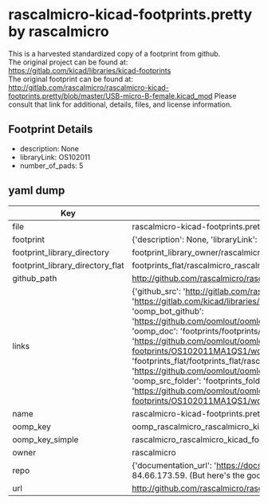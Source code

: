 # rascalmicro-kicad-footprints.pretty by rascalmicro  
This is a harvested standardized copy of a footprint from github.  
The original project can be found at:  
https://gitlab.com/kicad/libraries/kicad-footprints  
The original footprint can be found at:
http://gitlab.com/rascalmicro/rascalmicro-kicad-footprints.pretty/blob/master/USB-micro-B-female.kicad_mod
Please consult that link for additional, details, files, and license information.  
## Footprint Details
* description: None  
* libraryLink: OS102011  
* number_of_pads: 5  
## yaml dump  
| Key | Value |  
| --- | --- |  
| file | rascalmicro-kicad-footprints.pretty/OS102011MA1QS1.kicad_mod |  
| footprint | {'description': None, 'libraryLink': 'OS102011', 'number_of_pads': 5} |  
| footprint_library_directory | footprint_library_owner/rascalmicro_rascalmicro-kicad-footprints.pretty |  
| footprint_library_directory_flat | footprints_flat/rascalmicro_rascalmicro_kicad_footprints_os102011ma1qs1/working |  
| github_path | http://github.com/rascalmicro/rascalmicro-kicad-footprints.pretty/blob/master/OS102011MA1QS1.kicad_mod |  
| links | {'github_src': 'http://gitlab.com/rascalmicro/rascalmicro-kicad-footprints.pretty/blob/master/USB-micro-B-female.kicad_mod', 'github_src_repo': 'https://gitlab.com/kicad/libraries/kicad-footprints', 'oomp_bot': 'footprints/rascalmicro_rascalmicro_kicad_footprints_os102011ma1qs1/working', 'oomp_bot_github': 'https://github.com/oomlout/oomlout_oomp_footprint_bot/tree/main/footprints/rascalmicro_rascalmicro_kicad_footprints_os102011ma1qs1/working', 'oomp_doc': 'footprints/footprints/rascalmicro/rascalmicro-kicad-footprints/OS102011MA1QS1/working/', 'oomp_doc_github': 'https://github.com/oomlout/oomlout_oomp_footprint_doc/tree/main/footprints/footprints/rascalmicro/rascalmicro-kicad-footprints/OS102011MA1QS1/working', 'oomp_src_flat': 'footprints_flat/footprints_flat/rascalmicro_rascalmicro_kicad_footprints_os102011ma1qs1/working', 'oomp_src_flat_github': 'https://github.com/oomlout/oomlout_oomp_footprint_src/tree/main/footprints_flat/rascalmicro_rascalmicro_kicad_footprints_os102011ma1qs1/working', 'oomp_src_folder': 'footprints_folder/footprints_folder/rascalmicro/rascalmicro-kicad-footprints/OS102011MA1QS1/working', 'oomp_src_folder_github': 'https://github.com/oomlout/oomlout_oomp_footprint_src/tree/main/footprints_folder/rascalmicro/rascalmicro-kicad-footprints/OS102011MA1QS1/working'} |  
| name | rascalmicro-kicad-footprints.pretty |  
| oomp_key | oomp_rascalmicro_rascalmicro_kicad_footprints_os102011ma1qs1 |  
| oomp_key_simple | rascalmicro_rascalmicro_kicad_footprints_os102011ma1qs1 |  
| owner | rascalmicro |  
| repo | {'documentation_url': 'https://docs.github.com/rest/overview/resources-in-the-rest-api#rate-limiting', 'message': "API rate limit exceeded for 84.66.173.59. (But here's the good news: Authenticated requests get a higher rate limit. Check out the documentation for more details.)"} |  
| url | http://github.com/rascalmicro/rascalmicro-kicad-footprints.pretty |  


